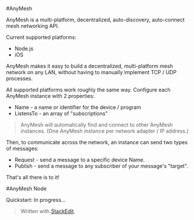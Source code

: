 #AnyMesh

AnyMesh is a multi-platform, decentralized, auto-discovery, auto-connect mesh networking API.  

Current supported platforms:

* Node.js
* iOS

AnyMesh makes it easy to build a decentralized, multi-platform mesh network on any LAN, without having to manually implement TCP / UDP processes.

All supported platforms work roughly the same way.  Configure each AnyMesh instance with 2 properties:

* Name - a name or identifier for the device / program
* ListensTo - an array of "subscriptions"

> AnyMesh will automatically find and connect to other AnyMesh
> instances.  (One AnyMesh instance per network adapter / IP address.)

Then, to communicate across the network, an instance can send two types of messages:

* Request - send a message to a specific device Name.
* Publish - send a message to any subscriber of your message's "target".

That's all there is to it!

#AnyMesh Node



Quickstart:
In progress...








> Written with [StackEdit](https://stackedit.io/).
